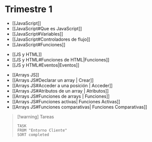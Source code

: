 # Trimestre 1
- [[JavaScript]]
- [[JavaScript#Que es JavaScript]]
- [[JavaScript#Variables]]
- [[JavaScript#Controladores de flujo]]
- [[JavaScript#Funciones]]

+ [[JS y HTML]]
+ [[JS y HTML#Funciones de HTML|Funciones]]
+ [[JS y HTML#Eventos|Eventos]]

- [[Arrays JS]]
- [[Arrays JS#Declarar un array | Crear]]
- [[Arrays JS#Acceder a una posición | Acceder]]
- [[Arrays JS#Atributos de un array | Atributos]]
- [[Arrays JS#Funciones de arrays | Funciones]]
- [[Arrays JS#Funciones activas| Funciones Activas]]
- [[Arrays JS#Funciones comparativas| Funciones Comparativas]]



> [!warning] Tareas
> ```dataview
> TASK 
> FROM "Entorno Cliente"
> SORT completed
> ```